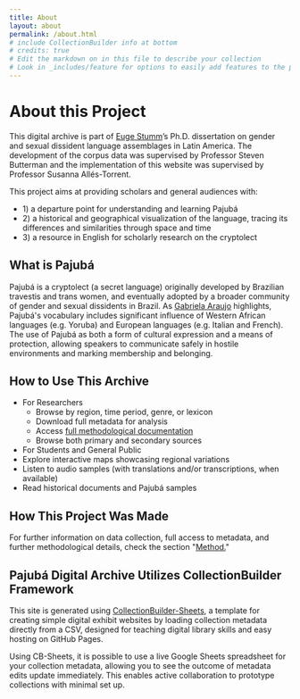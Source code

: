 ```yaml
---
title: About
layout: about
permalink: /about.html
# include CollectionBuilder info at bottom
# credits: true
# Edit the markdown on in this file to describe your collection
# Look in _includes/feature for options to easily add features to the page
---
```


# About this Project

This digital archive is part of [Euge Stumm](https://eugestumm.github.io)’s Ph.D. dissertation on gender and sexual dissident language assemblages in Latin America. The development of the corpus data was supervised by Professor Steven Butterman and the implementation of this website was supervised by Professor Susanna Allés-Torrent. 

This project aims at providing scholars and general audiences with: 
* 1\) a departure point for understanding and learning Pajubá
* 2\) a historical and geographical visualization of the language, tracing its differences and similarities through space and time
* 3\) a resource in English for scholarly research on the cryptolect

## What is Pajubá

Pajubá is a cryptolect (a secret language) originally developed by Brazilian travestis and trans women, and eventually adopted by a broader community of gender and sexual dissidents in Brazil. As [Gabriela Araujo](https://repositorio.ufu.br/handle/123456789/21850) highlights, Pajubá's vocabulary includes significant influence of Western African languages (e.g. Yoruba) and European languages (e.g. Italian and French). The use of Pajubá as both a form of cultural expression and a means of protection, allowing speakers to communicate safely in hostile environments and marking membership and belonging.

## How to Use This Archive
* For Researchers
  * Browse by region, time period, genre, or lexicon
  * Download full metadata for analysis
  * Access [full methodological documentation](https://eugestumm.github.io/PajubaDigitalArchive/method.html)
  * Browse both primary and secondary sources 
* For Students and General Public
 * Explore interactive maps showcasing regional variations
 * Listen to audio samples (with translations and/or transcriptions, when available)
 * Read historical documents and Pajubá samples

## How This Project Was Made

For further information on data collection, full access to metadata, and further methodological details, check the section "[Method.](https://eugestumm.github.io/PajubaDigitalArchive/method.html)"

## Pajubá Digital Archive Utilizes CollectionBuilder Framework

This site is generated using [CollectionBuilder-Sheets](https://github.com/CollectionBuilder/collectionbuilder-sheets), a template  for creating simple digital exhibit websites by loading collection metadata directly from a CSV, designed for teaching digital library skills and easy hosting on GitHub Pages.

Using CB-Sheets, it is possible to use a live Google Sheets spreadsheet for your collection metadata, allowing you to see the outcome of metadata edits update immediately.
This enables active collaboration to prototype collections with minimal set up.


